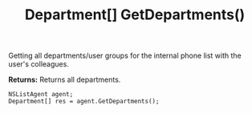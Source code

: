 ﻿---
uid: crmscript_ref_NSListAgent_GetDepartments
title: Department[] GetDepartments()
intellisense: NSListAgent.GetDepartments
keywords: NSListAgent, GetDepartments
so.topic: reference
---

Getting all departments/user groups for the internal phone list with the user's colleagues.


**Returns:** Returns all departments.

```crmscript
NSListAgent agent;
Department[] res = agent.GetDepartments();
```

